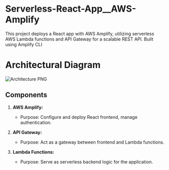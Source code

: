 # Serverless-React-App__AWS-Amplify
 This project deploys a React app with AWS Amplify, utilizing serverless AWS Lambda functions and API Gateway for a scalable REST API.  Built using Amplify CLI


# Architectural Diagram
![Architecture PNG](https://github.com/Naganathan05/Serverless-React-App__AWS-Amplify/assets/116747452/294db952-2a20-409e-ba64-5b2c252fba84)


## Components

1. **AWS Amplify:**
   - Purpose: Configure and deploy React frontend, manage authentication.

2. **API Gateway:**
   - Purpose: Act as a gateway between frontend and Lambda functions.

3. **Lambda Functions:**
   - Purpose: Serve as serverless backend logic for the application.
